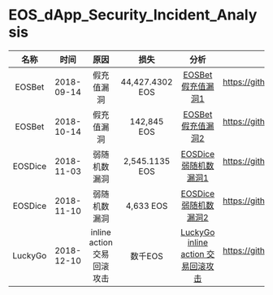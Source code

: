 # EOS_dApp_Security_Incident_Analysis

| 名称 | 时间 | 原因 | 损失 | 分析 | 相关文件 |
| :------:| :------: | :------: | :------: |:------: |:------: |
| EOSBet | 2018-09-14 | 假充值漏洞 | 44,427.4302 EOS |[EOSBet 假充值漏洞1](http://blog.noneage.com/EOS-dApp-%E6%BC%8F%E6%B4%9E%E7%9B%98%E7%82%B9%E5%88%86%E6%9E%90-EOSBet-%E5%81%87%E5%85%85%E5%80%BC%E6%BC%8F%E6%B4%9E1/) |https://github.com/NoneAge/EOS_dApp_Security_Incident_Analysis/tree/master/NoneAge-20180914-EOSBET-transfer-notification-forgery|
| EOSBet | 2018-10-14 | 假充值漏洞 | 142,845 EOS | [EOSBet 假充值漏洞2](http://blog.noneage.com/EOS-dApp-%E6%BC%8F%E6%B4%9E%E7%9B%98%E7%82%B9%E5%88%86%E6%9E%90-EOSBet-%E5%81%87%E5%85%85%E5%80%BC%E6%BC%8F%E6%B4%9E2/)|https://github.com/NoneAge/EOS_dApp_Security_Incident_Analysis/tree/master/NoneAge-20181014-EOSBET-transfer-notification-forgery|
| EOSDice | 2018-11-03 | 弱随机数漏洞 | 2,545.1135 EOS |[EOSDice弱随机数漏洞1](http://blog.noneage.com/EOS-dApp-%E6%BC%8F%E6%B4%9E%E7%9B%98%E7%82%B9-EOSDice%E5%BC%B1%E9%9A%8F%E6%9C%BA%E6%95%B0%E6%BC%8F%E6%B4%9E1/)|https://github.com/NoneAge/EOS_dApp_Security_Incident_Analysis/tree/master/NoneAge-20181103-EOSDICE-predictable-random-seed|
| EOSDice | 2018-11-10 | 弱随机数漏洞 | 4,633 EOS |[EOSDice弱随机数漏洞2](http://blog.noneage.com/EOS-dApp-%E6%BC%8F%E6%B4%9E%E7%9B%98%E7%82%B9-EOSDice%E5%BC%B1%E9%9A%8F%E6%9C%BA%E6%95%B0%E6%BC%8F%E6%B4%9E2/)|https://github.com/NoneAge/EOS_dApp_Security_Incident_Analysis/tree/master/NoneAge-20181110-EOSDICE-predictable-random-seed|
| LuckyGo | 2018-12-10 | inline action 交易回滚攻击 | 数千EOS  |[LuckyGo inline action 交易回滚攻击](http://blog.noneage.com/EOS-dApp-%E6%BC%8F%E6%B4%9E%E7%9B%98%E7%82%B9-LuckyGo-inline-action-%E4%BA%A4%E6%98%93%E5%9B%9E%E6%BB%9A%E6%94%BB%E5%87%BB/)|https://github.com/NoneAge/EOS_dApp_Security_Incident_Analysis/tree/master/NoneAge-20181216-LuckyGo-inline-action-rollback-attack|
